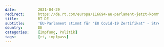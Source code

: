 ```yaml
---
date:          2021-04-29
redirect:      https://de.rt.com/europa/116694-eu-parlament-jetzt-kommt-eu/
title:         RT DE
subtitle:      'EU-Parlament stimmt für "EU Covid-19 Zertifikat" - Streit mit Ländern um Umsetzung'
country:       DE
categories:    [Impfung, Politik]
tags:          [rt, impfpass]
---
```

